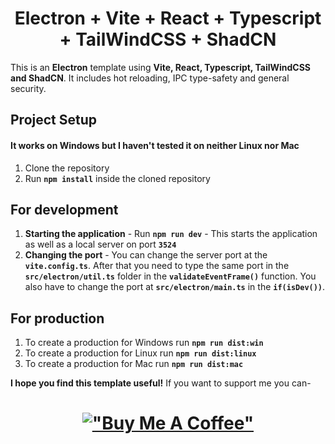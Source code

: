 <h1 align="center">Electron + Vite + React + Typescript + TailWindCSS + ShadCN</h1>

This is an **Electron** template using **Vite, React, Typescript, TailWindCSS and ShadCN**. It includes hot reloading, IPC type-safety and general security.

## Project Setup
#### It works on Windows but I haven't tested it on neither Linux nor Mac
1. Clone the repository
1. Run **```npm install```** inside the cloned repository

## For development
1. **Starting the application** - Run **```npm run dev```** - This starts the application as well as a local server on port **```3524```**
1. **Changing the port** - You can change the server port at the **```vite.config.ts```**. After that you need to type the same port in the **```src/electron/util.ts```** folder in the **```validateEventFrame()```** function. You also have to change the port at **```src/electron/main.ts```** in the **```if(isDev())```**. 

## For production
1. To create a production for Windows run **```npm run dist:win```**
1. To create a production for Linux run **```npm run dist:linux```**
1. To create a production for Mac run **```npm run dist:mac```**

**I hope you find this template useful!** If you want to support me you can-
[<h1 align="center">!["Buy Me A Coffee"](https://www.buymeacoffee.com/assets/img/custom_images/orange_img.png)</h1>](https://www.buymeacoffee.com/georgimy)
